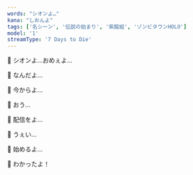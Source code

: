 ```yaml
---
words: "シオンよ…"
kana: "しおんよ"
tags: ['名シーン', '伝説の始まり', '紫龍組', 'ゾンビタウンHOLO']
model: '1'
streamType: '7 Days to Die'
---
```


🐉 シオンよ…おめぇよ…

🌙 なんだよ…

🐉 今からよ…

🌙 おう…

🐉 配信をよ…

🌙 うぇい…

🐉 始めるよ…

🌙 わかったよ！
